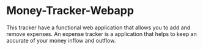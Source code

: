 # Money-Tracker-Webapp
This tracker have a functional web application that allows you to add and remove expenses.
An expense tracker is a application that helps to keep an accurate of your money inflow and outflow.

